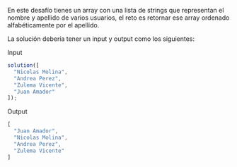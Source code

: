 En este desafío tienes un array con una lista de strings que representan el nombre y apellido de varios usuarios, el reto es retornar ese array ordenado alfabéticamente por el apellido.

La solución debería tener un input y output como los siguientes:

Input

```js
solution([
  "Nicolas Molina",
  "Andrea Perez",
  "Zulema Vicente",
  "Juan Amador"
]);
```

Output

```js
[
  "Juan Amador",
  "Nicolas Molina",
  "Andrea Perez",
  "Zulema Vicente"
]
```
